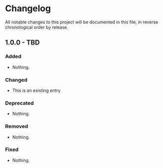 # Changelog

All notable changes to this project will be documented in this file, in reverse chronological order by release.

## 1.0.0 - TBD

### Added

- Nothing.

### Changed

- This is an existing entry

### Deprecated

- Nothing.

### Removed

- Nothing.

### Fixed

- Nothing.
